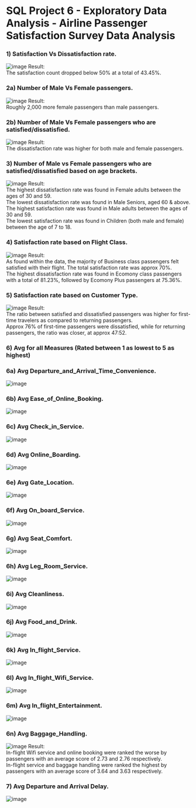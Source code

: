 # SQL Project 6 - Exploratory Data Analysis - Airline Passenger Satisfaction Survey Data Analysis

### 1) Satisfaction Vs Dissatisfaction rate.
![image](https://github.com/JoshuaSequeira2000/SQL-Project-6-Airline-Passenger-Satisfaction-Survey-Data-Analysis/assets/92262753/4d756376-67aa-4701-8a6d-d296fe574982)
Result:\
The satisfaction count dropped below 50% at a total of 43.45%.

### 2a) Number of Male Vs Female passengers.
![image](https://github.com/JoshuaSequeira2000/SQL-Project-6-Airline-Passenger-Satisfaction-Survey-Data-Analysis/assets/92262753/6e6f219a-6320-42ed-b99e-bd67f0dc49e1)
Result:\
Roughly 2,000 more female passengers than male passengers.

### 2b) Number of Male Vs Female passengers who are satisfied/dissatisfied.
![image](https://github.com/JoshuaSequeira2000/SQL-Project-6-Airline-Passenger-Satisfaction-Survey-Data-Analysis/assets/92262753/461717fa-b1e2-4d53-ae45-2149436fa772)
Result:\
The dissatisfaction rate was higher for both male and female passengers.

### 3) Number of Male vs Female passengers who are satisfied/dissatisfied based on age brackets.
![image](https://github.com/JoshuaSequeira2000/SQL-Project-6-Airline-Passenger-Satisfaction-Survey-Data-Analysis/assets/92262753/46aeeb76-9a0f-4e30-9da1-30ed15e365ee)
Result:\
The highest dissatisfaction rate was found in Female adults between the ages of 30 and 59.\
The lowest dissatisfaction rate was found in Male Seniors, aged 60 & above.\
The highest satisfaction rate was found in Male adults between the ages of 30 and 59.\
The lowest satisfaction rate was found in Children (both male and female) between the age of 7 to 18.

### 4) Satisfaction rate based on Flight Class. 
![image](https://github.com/JoshuaSequeira2000/SQL-Project-6-Airline-Passenger-Satisfaction-Survey-Data-Analysis/assets/92262753/0845c769-9ee9-43a5-82c2-b5a527c94518)
Result:\
As found within the data, the majority of Business class passengers felt satisfied with their flight. The total satisfaction rate was approx 70%.\
The highest dissatisfaction rate was found in Ecomony class passengers with a total of 81.23%, followed by Ecomony Plus passengers at 75.36%.

### 5) Satisfaction rate based on Customer Type.
![image](https://github.com/JoshuaSequeira2000/SQL-Project-6-Airline-Passenger-Satisfaction-Survey-Data-Analysis/assets/92262753/a169c3b4-c73e-4360-bfad-5d23ba7fd1f6)
Result:\
The ratio between satisfied and dissatisfied passengers was higher for first-time travelers as compared to returning passengers.\
Approx 76% of first-time passengers were dissatisfied, while for returning passengers, the ratio was closer, at approx 47:52.

### 6) Avg for all Measures (Rated between 1 as lowest to 5 as highest)
### 6a) Avg Departure_and_Arrival_Time_Convenience.
![image](https://github.com/JoshuaSequeira2000/SQL-Project-6-Airline-Passenger-Satisfaction-Survey-Data-Analysis/assets/92262753/e4986360-cad9-44e8-8138-dc46a1ef2d15)

### 6b) Avg Ease_of_Online_Booking.
![image](https://github.com/JoshuaSequeira2000/SQL-Project-6-Airline-Passenger-Satisfaction-Survey-Data-Analysis/assets/92262753/72afc1bd-f3b3-455f-9a35-567de20d93c6)

### 6c) Avg Check_in_Service.
![image](https://github.com/JoshuaSequeira2000/SQL-Project-6-Airline-Passenger-Satisfaction-Survey-Data-Analysis/assets/92262753/f9ba820e-f733-4707-90f4-883f1a7322ee)

### 6d) Avg Online_Boarding.
![image](https://github.com/JoshuaSequeira2000/SQL-Project-6-Airline-Passenger-Satisfaction-Survey-Data-Analysis/assets/92262753/f92cc61e-b89a-45fa-b13d-173471e239ed)

### 6e) Avg Gate_Location.
![image](https://github.com/JoshuaSequeira2000/SQL-Project-6-Airline-Passenger-Satisfaction-Survey-Data-Analysis/assets/92262753/769ef76b-2176-467a-8e93-622085b9b900)

### 6f) Avg On_board_Service.
![image](https://github.com/JoshuaSequeira2000/SQL-Project-6-Airline-Passenger-Satisfaction-Survey-Data-Analysis/assets/92262753/dc4f14b4-6f00-435c-90b5-2f4530ec8c09)

### 6g) Avg Seat_Comfort.
![image](https://github.com/JoshuaSequeira2000/SQL-Project-6-Airline-Passenger-Satisfaction-Survey-Data-Analysis/assets/92262753/9359fcf0-c379-426f-9f55-fcccdb0a1d93)

### 6h) Avg Leg_Room_Service.
![image](https://github.com/JoshuaSequeira2000/SQL-Project-6-Airline-Passenger-Satisfaction-Survey-Data-Analysis/assets/92262753/acf7d142-bec4-4756-8d0e-0e5faabce128)

### 6i) Avg Cleanliness.
![image](https://github.com/JoshuaSequeira2000/SQL-Project-6-Airline-Passenger-Satisfaction-Survey-Data-Analysis/assets/92262753/190dc3ab-1229-4da2-b0e4-dfb4ffa132f3)

### 6j) Avg Food_and_Drink.
![image](https://github.com/JoshuaSequeira2000/SQL-Project-6-Airline-Passenger-Satisfaction-Survey-Data-Analysis/assets/92262753/b17b6af6-c4da-4805-9584-4eefdd75a334)

### 6k) Avg In_flight_Service.
![image](https://github.com/JoshuaSequeira2000/SQL-Project-6-Airline-Passenger-Satisfaction-Survey-Data-Analysis/assets/92262753/a1b6a71a-4d99-4ff6-9a9f-6b7e2fee7ed3)

### 6l) Avg In_flight_Wifi_Service.
![image](https://github.com/JoshuaSequeira2000/SQL-Project-6-Airline-Passenger-Satisfaction-Survey-Data-Analysis/assets/92262753/436d1bdf-486c-4e5a-9066-048089590b78)

### 6m) Avg In_flight_Entertainment.
![image](https://github.com/JoshuaSequeira2000/SQL-Project-6-Airline-Passenger-Satisfaction-Survey-Data-Analysis/assets/92262753/71a3727c-d8da-4a98-8cab-5a907d76d8d8)

### 6n) Avg Baggage_Handling.
![image](https://github.com/JoshuaSequeira2000/SQL-Project-6-Airline-Passenger-Satisfaction-Survey-Data-Analysis/assets/92262753/84a482a3-f130-4c5c-894e-b0aaf66ff160)
Result:\
In-flight Wifi service and online booking were ranked the worse by passengers with an average score of 2.73 and 2.76 respectively.\
In-flight service and baggage handling were ranked the highest by passengers with an average score of 3.64 and 3.63 respectively.

### 7) Avg Departure and Arrival Delay.
![image](https://github.com/JoshuaSequeira2000/SQL-Project-6-Airline-Passenger-Satisfaction-Survey-Data-Analysis/assets/92262753/40c065ee-00dd-4ef7-a2bc-8a0834f7e5c5)

